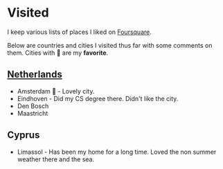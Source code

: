 # Visited

I keep various lists of places I liked on [Foursquare](https://foursquare.com/user/458393289).

Below are countries and cities I visited thus far with some comments on them. Cities with 🌟 are my **favorite**.

## [Netherlands](netherlands.md)

- Amsterdam 🌟 - Lovely city.
- Eindhoven - Did my CS degree there. Didn't like the city.
- Den Bosch
- Maastricht

## Cyprus

- Limassol - Has been my home for a long time. Loved the non summer weather there and the sea.
